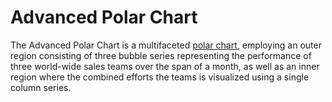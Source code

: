 # Advanced Polar Chart
The Advanced Polar Chart is a multifaceted [polar chart](https://api.highcharts.com/highcharts/chart.polar), employing an outer region consisting of three bubble series representing the performance of three world-wide sales teams over the span of a month, as well as an inner region where the combined efforts the teams is visualized using a single column series.